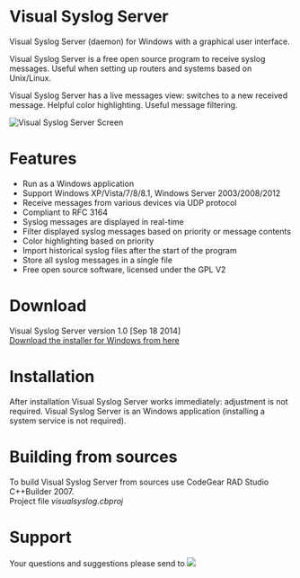 Visual Syslog Server
===
Visual Syslog Server (daemon) for Windows with a graphical user interface.

Visual Syslog Server is a free open source program to receive syslog messages. Useful when setting up routers and systems based on Unix/Linux.

Visual Syslog Server has a live messages view: switches to a new received message. Helpful color highlighting. Useful message filtering.

![Visual Syslog Server Screen](https://github.com/MaxBelkov/visualsyslog/blob/master/screens/screen1.png?raw=true)

Features
===
* Run as a Windows application
* Support Windows XP/Vista/7/8/8.1, Windows Server 2003/2008/2012
* Receive messages from various devices via UDP protocol
* Compliant to RFC 3164
* Syslog messages are displayed in real-time
* Filter displayed syslog messages based on priority or message contents
* Сolor highlighting based on priority
* Import historical syslog files after the start of the program
* Store all syslog messages in a single file
* Free open source software, licensed under the GPL V2

Download
===
Visual Syslog Server version 1.0 \[Sep 18 2014\]  
[Download the installer for Windows from here](https://github.com/MaxBelkov/visualsyslog/blob/master/Output/visualsyslog_setup.exe?raw=true)  

Installation
===
After installation Visual Syslog Server works immediately: adjustment is not required.
Visual Syslog Server is an Windows application (installing a system service is not required).

Building from sources
===
To build Visual Syslog Server from sources use CodeGear RAD Studio C++Builder 2007.  
Project file _visualsyslog.cbproj_

Support
===
Your questions and suggestions please send to ![ ](https://github.com/MaxBelkov/visualsyslog/blob/master/screens/m.png?raw=true)
